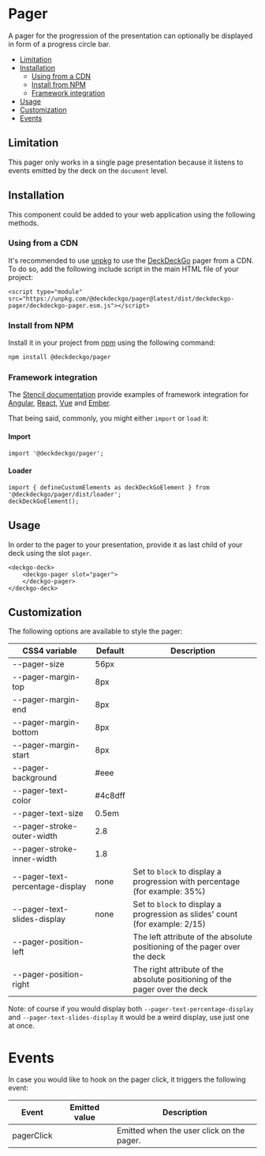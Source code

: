 # Pager

A pager for the progression of the presentation can optionally be displayed in form of a progress circle bar.

- [Limitation](#app-deck-pager-limitation)
- [Installation](#app-deck-pager-installation)
  - [Using from a CDN](#app-deck-pager-install-from-a-cdn)
  - [Install from NPM](#app-deck-pager-install-from-npm)
  - [Framework integration](#app-deck-pager-framework-integration)
- [Usage](#app-deck-pager-usge)
- [Customization](#app-deck-pager-customization)
- [Events](#app-deck-pager-events)

## Limitation

This pager only works in a single page presentation because it listens to events emitted by the deck on the `document` level.

## Installation

This component could be added to your web application using the following methods.

### Using from a CDN

It's recommended to use [unpkg](https://unpkg.com/) to use the [DeckDeckGo] pager from a CDN. To do so, add the following include script in the main HTML file of your project:

```
<script type="module" src="https://unpkg.com/@deckdeckgo/pager@latest/dist/deckdeckgo-pager/deckdeckgo-pager.esm.js"></script>
```

### Install from NPM

Install it in your project from [npm](https://www.npmjs.com/package/@deckdeckgo/pager) using the following command:

```bash
npm install @deckdeckgo/pager
```

### Framework integration

The [Stencil documentation](https://stenciljs.com/docs/overview) provide examples of framework integration for [Angular](https://stenciljs.com/docs/angular), [React](https://stenciljs.com/docs/react), [Vue](https://stenciljs.com/docs/vue) and [Ember](https://stenciljs.com/docs/ember).

That being said, commonly, you might either `import` or `load` it:

#### Import

```
import '@deckdeckgo/pager';
```

#### Loader

```
import { defineCustomElements as deckDeckGoElement } from '@deckdeckgo/pager/dist/loader';
deckDeckGoElement();
```

## Usage

In order to the pager to your presentation, provide it as last child of your deck using the slot `pager`.

```
<deckgo-deck>
    <deckgo-pager slot="pager">
    </deckgo-pager>
</deckgo-deck>
```

## Customization

The following options are available to style the pager:

| CSS4 variable                   | Default | Description                                                                  |
| ------------------------------- | ------- | ---------------------------------------------------------------------------- |
| --pager-size                    | 56px    |                                                                              |
| --pager-margin-top              | 8px     |                                                                              |
| --pager-margin-end              | 8px     |                                                                              |
| --pager-margin-bottom           | 8px     |                                                                              |
| --pager-margin-start            | 8px     |                                                                              |
| --pager-background              | #eee    |                                                                              |
| --pager-text-color              | #4c8dff |                                                                              |
| --pager-text-size               | 0.5em   |                                                                              |
| --pager-stroke-outer-width      | 2.8     |                                                                              |
| --pager-stroke-inner-width      | 1.8     |                                                                              |
| --pager-text-percentage-display | none    | Set to `block` to display a progression with percentage (for example: 35%)   |
| --pager-text-slides-display     | none    | Set to `block` to display a progression as slides' count (for example: 2/15) |
| --pager-position-left           |         | The left attribute of the absolute positioning of the pager over the deck    |
| --pager-position-right          |         | The right attribute of the absolute positioning of the pager over the deck   |

Note: of course if you would display both `--pager-text-percentage-display` and `--pager-text-slides-display` it would be a weird display, use just one at once.

# Events

In case you would like to hook on the pager click, it triggers the following event:

| Event      | Emitted value | Description                               |
| ---------- | ------------- | ----------------------------------------- |
| pagerClick |               | Emitted when the user click on the pager. |

[deckdeckgo]: https://deckdeckgo.com
